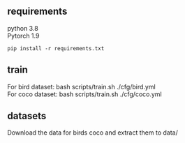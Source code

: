 
## requirements

python 3.8<br>
Pytorch 1.9
```
pip install -r requirements.txt
```
## train

For bird dataset: bash scripts/train.sh ./cfg/bird.yml<br>
For coco dataset: bash scripts/train.sh ./cfg/coco.yml

## datasets
Download the data for birds coco and extract them to data/
